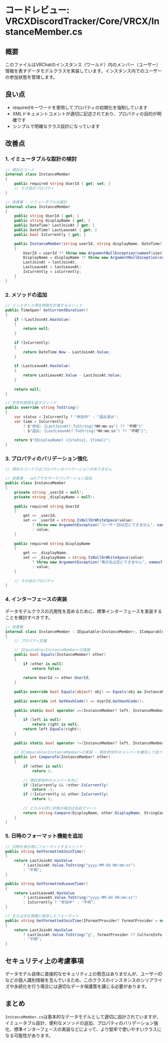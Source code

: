 # コードレビュー: VRCXDiscordTracker/Core/VRCX/InstanceMember.cs

## 概要

このファイルはVRChatのインスタンス（ワールド）内のメンバー（ユーザー）情報を表すデータモデルクラスを実装しています。インスタンス内でのユーザーの参加状態を管理します。

## 良い点

- requiredキーワードを使用してプロパティの初期化を強制しています
- XMLドキュメントコメントが適切に記述されており、プロパティの目的が明確です
- シンプルで明確なクラス設計になっています

## 改善点

### 1. イミュータブルな設計の検討

```csharp
// 現在のコード
internal class InstanceMember
{
    public required string UserId { get; set; }
    // その他のプロパティ
}

// 改善案 - イミュータブルな設計
internal class InstanceMember
{
    public string UserId { get; }
    public string DisplayName { get; }
    public DateTime? LastJoinAt { get; }
    public DateTime? LastLeaveAt { get; }
    public bool IsCurrently { get; }

    public InstanceMember(string userId, string displayName, DateTime? lastJoinAt, DateTime? lastLeaveAt, bool isCurrently)
    {
        UserId = userId ?? throw new ArgumentNullException(nameof(userId));
        DisplayName = displayName ?? throw new ArgumentNullException(nameof(displayName));
        LastJoinAt = lastJoinAt;
        LastLeaveAt = lastLeaveAt;
        IsCurrently = isCurrently;
    }
}
```

### 2. メソッドの追加

```csharp
// インスタンス滞在時間を計算するメソッド
public TimeSpan? GetCurrentDuration()
{
    if (!LastJoinAt.HasValue)
    {
        return null;
    }
    
    if (IsCurrently)
    {
        return DateTime.Now - LastJoinAt.Value;
    }
    
    if (LastLeaveAt.HasValue)
    {
        return LastLeaveAt.Value - LastJoinAt.Value;
    }
    
    return null;
}

// 文字列表現を返すメソッド
public override string ToString()
{
    var status = IsCurrently ? "参加中" : "退出済み";
    var time = IsCurrently 
        ? $"参加: {LastJoinAt?.ToString("HH:mm:ss") ?? "不明"}" 
        : $"退出: {LastLeaveAt?.ToString("HH:mm:ss") ?? "不明"}";
    
    return $"{DisplayName} ({status}, {time})";
}
```

### 3. プロパティのバリデーション強化

```csharp
// 現在のコードではプロパティのバリデーションがありません

// 改善案 - setアクセサーでバリデーション追加
public class InstanceMember
{
    private string _userId = null!;
    private string _displayName = null!;
    
    public required string UserId
    {
        get => _userId;
        set => _userId = string.IsNullOrWhiteSpace(value)
            ? throw new ArgumentException("ユーザーIDは空にできません", nameof(value))
            : value;
    }
    
    public required string DisplayName
    {
        get => _displayName;
        set => _displayName = string.IsNullOrWhiteSpace(value)
            ? throw new ArgumentException("表示名は空にできません", nameof(value))
            : value;
    }
    
    // その他のプロパティ
}
```

### 4. インターフェースの実装

データモデルクラスの汎用性を高めるために、標準インターフェースを実装することを検討すべきです。

```csharp
// 改善案
internal class InstanceMember : IEquatable<InstanceMember>, IComparable<InstanceMember>
{
    // プロパティ定義

    // IEquatable<InstanceMember>の実装
    public bool Equals(InstanceMember? other)
    {
        if (other is null)
            return false;
            
        return UserId == other.UserId;
    }
    
    public override bool Equals(object? obj) => Equals(obj as InstanceMember);
    
    public override int GetHashCode() => UserId.GetHashCode();
    
    public static bool operator ==(InstanceMember? left, InstanceMember? right)
    {
        if (left is null)
            return right is null;
        return left.Equals(right);
    }
    
    public static bool operator !=(InstanceMember? left, InstanceMember? right) => !(left == right);
    
    // IComparable<InstanceMember>の実装 - 現在参加中のメンバーを優先して並べ替え
    public int CompareTo(InstanceMember? other)
    {
        if (other is null)
            return 1;
            
        // 現在参加中のメンバーを先に
        if (IsCurrently && !other.IsCurrently)
            return -1;
        if (!IsCurrently && other.IsCurrently)
            return 1;
            
        // どちらも同じ状態の場合は名前でソート
        return string.Compare(DisplayName, other.DisplayName, StringComparison.Ordinal);
    }
}
```

### 5. 日時のフォーマット機能を追加

```csharp
// 日時を表示用にフォーマットするメソッド
public string GetFormattedJoinTime()
{
    return LastJoinAt.HasValue 
        ? LastJoinAt.Value.ToString("yyyy-MM-dd HH:mm:ss") 
        : "不明";
}

public string GetFormattedLeaveTime()
{
    return LastLeaveAt.HasValue 
        ? LastLeaveAt.Value.ToString("yyyy-MM-dd HH:mm:ss") 
        : IsCurrently ? "参加中" : "不明";
}

// または文化情報に依存したフォーマット
public string GetFormattedJoinTime(IFormatProvider? formatProvider = null)
{
    return LastJoinAt.HasValue 
        ? LastJoinAt.Value.ToString("g", formatProvider ?? CultureInfo.CurrentCulture) 
        : "不明";
}
```

## セキュリティ上の考慮事項

データモデル自体に直接的なセキュリティ上の懸念はありませんが、ユーザーIDなどの個人識別情報を含んでいるため、このクラスのインスタンスのシリアライズや永続化を行う場合には適切なデータ保護策を講じる必要があります。

## まとめ

`InstanceMember.cs`は基本的なデータモデルとして適切に設計されていますが、イミュータブル設計、便利なメソッドの追加、プロパティのバリデーション強化、標準インターフェースの実装などによって、より堅牢で使いやすいクラスになる可能性があります。

